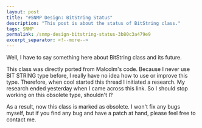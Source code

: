 ```yaml
---
layout: post
title: "#SNMP Design: BitString Status"
description: "This post is about the status of BitString class."
tags: SNMP
permalink: /snmp-design-bitstring-status-3b80c3a479e9
excerpt_separator: <!--more-->
---
```

Well, I have to say something here about BitString class and its future.

This class was directly ported from Malcolm's code. Because I never use BIT STRING type before, I really have no idea how to use or improve this type. Therefore, when cool started this thread I initiated a research. My research ended yesterday when I came across this link. So I should stop working on this obsolete type, shouldn't I?

As a result, now this class is marked as obsolete. I won't fix any bugs myself, but if you find any bug and have a patch at hand, please feel free to contact me.
<!--more-->